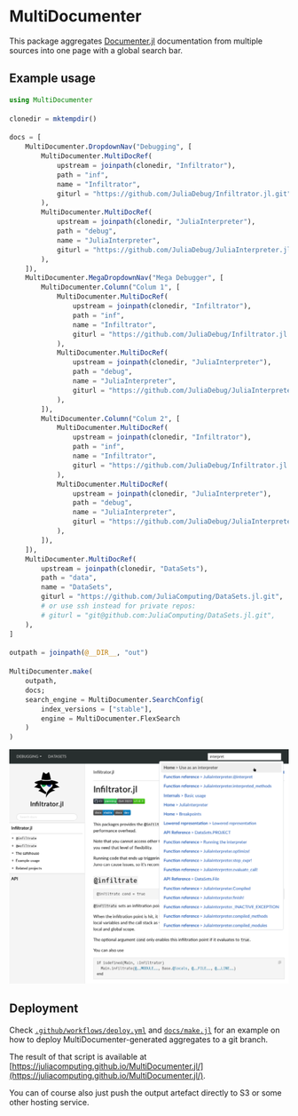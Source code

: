# MultiDocumenter

This package aggregates [Documenter.jl](https://github.com/JuliaDocs/Documenter.jl) documentation from multiple sources into one page with a global search bar.

## Example usage
```julia
using MultiDocumenter

clonedir = mktempdir()

docs = [
    MultiDocumenter.DropdownNav("Debugging", [
        MultiDocumenter.MultiDocRef(
            upstream = joinpath(clonedir, "Infiltrator"),
            path = "inf",
            name = "Infiltrator",
            giturl = "https://github.com/JuliaDebug/Infiltrator.jl.git",
        ),
        MultiDocumenter.MultiDocRef(
            upstream = joinpath(clonedir, "JuliaInterpreter"),
            path = "debug",
            name = "JuliaInterpreter",
            giturl = "https://github.com/JuliaDebug/JuliaInterpreter.jl.git",
        ),
    ]),
    MultiDocumenter.MegaDropdownNav("Mega Debugger", [
        MultiDocumenter.Column("Colum 1", [
            MultiDocumenter.MultiDocRef(
                upstream = joinpath(clonedir, "Infiltrator"),
                path = "inf",
                name = "Infiltrator",
                giturl = "https://github.com/JuliaDebug/Infiltrator.jl.git",
            ),
            MultiDocumenter.MultiDocRef(
                upstream = joinpath(clonedir, "JuliaInterpreter"),
                path = "debug",
                name = "JuliaInterpreter",
                giturl = "https://github.com/JuliaDebug/JuliaInterpreter.jl.git",
            ),
        ]),
        MultiDocumenter.Column("Colum 2", [
            MultiDocumenter.MultiDocRef(
                upstream = joinpath(clonedir, "Infiltrator"),
                path = "inf",
                name = "Infiltrator",
                giturl = "https://github.com/JuliaDebug/Infiltrator.jl.git",
            ),
            MultiDocumenter.MultiDocRef(
                upstream = joinpath(clonedir, "JuliaInterpreter"),
                path = "debug",
                name = "JuliaInterpreter",
                giturl = "https://github.com/JuliaDebug/JuliaInterpreter.jl.git",
            ),
        ]),
    ]),
    MultiDocumenter.MultiDocRef(
        upstream = joinpath(clonedir, "DataSets"),
        path = "data",
        name = "DataSets",
        giturl = "https://github.com/JuliaComputing/DataSets.jl.git",
        # or use ssh instead for private repos:
        # giturl = "git@github.com:JuliaComputing/DataSets.jl.git",
    ),
]

outpath = joinpath(@__DIR__, "out")

MultiDocumenter.make(
    outpath,
    docs;
    search_engine = MultiDocumenter.SearchConfig(
        index_versions = ["stable"],
        engine = MultiDocumenter.FlexSearch
    )
)
```

![example](sample.png)

## Deployment

Check [`.github/workflows/deploy.yml`](.github/workflows/deploy.yml) and [`docs/make.jl`](docs/make.jl) for an example on how to deploy MultiDocumenter-generated aggregates to a git branch.

The result of that script is available at [https://juliacomputing.github.io/MultiDocumenter.jl/](https://juliacomputing.github.io/MultiDocumenter.jl/).

You can of course also just push the output artefact directly to S3 or some other hosting service.
